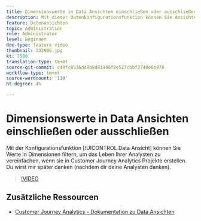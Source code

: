 ```yaml
---
title: Dimensionswerte in Data Ansichten einschließen oder ausschließen
description: Mit dieser Datenkonfigurationsfunktion können Sie Ansichten in Dimensionen filtern, um das Leben Ihrer Analysten bei der Projekterstellung in Customer Journey Analytics zu vereinfachen. Du wirst mir später danken (nachdem dir deine Analysten danken).
feature: Datenansichten
topic: Administration
role: Administrator
level: Beginner
doc-type: feature video
thumbnail: 332906.jpg
kt: 7588
translation-type: tm+mt
source-git-commit: c40fc8536dd8b8d81946f8e527cbbf2740e6b970
workflow-type: tm+mt
source-wordcount: '110'
ht-degree: 4%

---
```



# Dimensionswerte in Data Ansichten einschließen oder ausschließen

Mit der Konfigurationsfunktion [!UICONTROL Data Ansicht] können Sie Werte in Dimensionen filtern, um das Leben Ihrer Analysten zu vereinfachen, wenn sie in Customer Journey Analytics Projekte erstellen. Du wirst mir später danken (nachdem dir deine Analysten danken).

>[!VIDEO](https://video.tv.adobe.com/v/332906/?quality=12&learn=on)

## Zusätzliche Ressourcen

* [Customer Journey Analytics - Dokumentation zu Data Ansichten](https://experienceleague.adobe.com/docs/analytics-platform/using/cja-dataviews/create-dataview.html)
